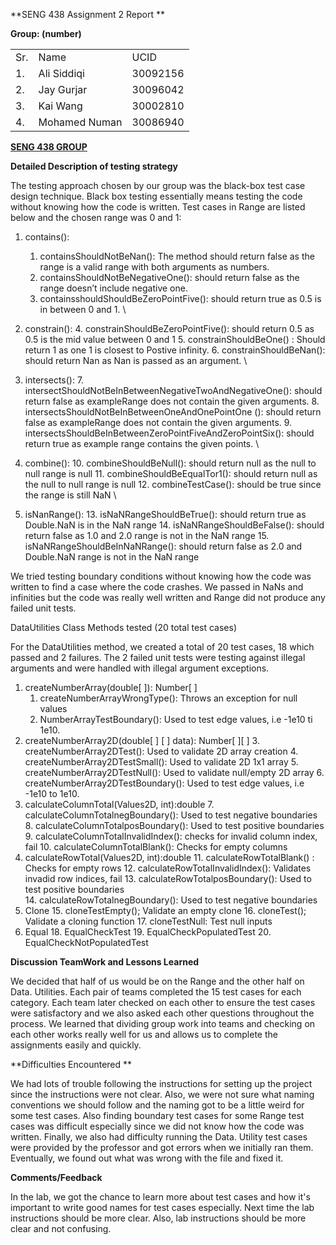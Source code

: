 <!-- Output copied to clipboard! -->

<!-----

Yay, no errors, warnings, or alerts!

Conversion time: 0.977 seconds.


Using this Markdown file:

1. Paste this output into your source file.
2. See the notes and action items below regarding this conversion run.
3. Check the rendered output (headings, lists, code blocks, tables) for proper
   formatting and use a linkchecker before you publish this page.

Conversion notes:

* Docs to Markdown version 1.0β33
* Wed Feb 09 2022 18:48:23 GMT-0800 (PST)
* Source doc: SENG 438 Assignment 1 Report
* Tables are currently converted to HTML tables.
----->


**SENG 438 Assignment 2 Report	**

**Group: (number)**


<table>
  <tr>
   <td>
    Sr.
   </td>
   <td>
    Name
   </td>
   <td>
    UCID
   </td>
  </tr>
  <tr>
   <td>
    1.
   </td>
   <td>
    Ali Siddiqi
   </td>
   <td>
    30092156
   </td>
  </tr>
  <tr>
   <td>
    2.
   </td>
   <td>
    Jay Gurjar
   </td>
   <td>
    30096042
   </td>
  </tr>
  <tr>
   <td>
    3.
   </td>
   <td>
    Kai Wang
   </td>
   <td>
    30002810
   </td>
  </tr>
  <tr>
   <td>
    4.
   </td>
   <td>
    Mohamed Numan
   </td>
   <td>
    30086940
   </td>
  </tr>
</table>


**<span style="text-decoration:underline;">SENG 438 GROUP</span>**

**Detailed Description of testing strategy**

The testing approach chosen by our group was the black-box test case design technique. Black box testing essentially means testing the code without knowing how the code is written. Test cases in Range are listed below and the chosen range was 0 and 1: 



1. contains():
    1. containsShouldNotBeNan(): The method should return false as the range is a valid range with both arguments as numbers.
    2. containsShouldNotBeNegativeOne(): should return false as the range doesn’t include negative one. 
    3. containsshouldShouldBeZeroPointFive(): should return true as 0.5 is in between 0 and 1. \

2. constrain():
    4. constrainShouldBeZeroPointFive(): should return 0.5 as 0.5 is the mid value between 0 and 1
    5. constrainShouldBeOne() : Should return 1 as one 1 is closest to Postive infinity.
    6. constrainShouldBeNan(): should return Nan as Nan is passed as an argument. \

3. intersects():
    7. intersectShouldNotBeInBetweenNegativeTwoAndNegativeOne(): should return false as exampleRange does not contain the given arguments.
    8.  intersectsShouldNotBeInBetweenOneAndOnePointOne (): should return false as exampleRange does not contain the given arguments.
    9. intersectsShouldBeInBetweenZeroPointFiveAndZeroPointSix(): should return true as example range contains the given points. \

4. combine():
    10. combineShouldBeNull(): should return null as the null to null range is null
    11. combineShouldBeEqualTor1(): should return null as the null to null range is null
    12. combineTestCase(): should be true since the range is still NaN \

5. isNanRange():
    13. isNaNRangeShouldBeTrue(): should return true as Double.NaN is in the NaN range
    14. isNaNRangeShouldBeFalse(): should return false as 1.0 and 2.0 range is not in the NaN range
    15. isNaNRangeShouldBeInNaNRange(): should return false as 2.0 and Double.NaN range is not in the NaN range

We tried testing boundary conditions without knowing how the code was written to find a case where the code crashes. We passed in NaNs and infinities but the code was really well written and Range did not produce any failed unit tests. 

DataUtilities Class Methods tested (20 total test cases)

For the DataUtilities method, we created a total of 20 test cases, 18 which passed and 2 failures. The 2 failed unit tests were testing against illegal arguments and were handled with illegal argument exceptions.



1. createNumberArray(double[ ]): Number[ ]
    1. createNumberArrayWrongType(): Throws an exception for null values
    2. NumberArrayTestBoundary(): Used to test edge values, i.e -1e10 ti 1e10.
2. createNumberArray2D(double[ ] [ ] data): Number[ ][ ]
    3. createNumberArray2DTest(): Used to validate 2D array creation
    4. createNumberArray2DTestSmall(): Used to validate 2D 1x1 array 
    5. createNumberArray2DTestNull(): Used to validate null/empty 2D array
    6. createNumberArray2DTestBoundary(): Used to test edge values, i.e -1e10 to 1e10.
3. calculateColumnTotal(Values2D, int):double
    7. calculateColumnTotalnegBoundary(): Used to test negative boundaries
    8. calculateColumnTotalposBoundary(): Used to test positive boundaries
    9. calculateColumnTotalInvalidIndex(): checks for invalid column index, fail
    10. calculateColumnTotalBlank(): Checks for empty columns
4. calculateRowTotal(Values2D, int):double
    11. calculateRowTotalBlank() : Checks for empty rows
    12. calculateRowTotalInvalidIndex(): Validates invadid row indices, fail
    13. calculateRowTotalposBoundary(): Used to test positive boundaries	
    14. calculateRowTotalnegBoundary(): Used to test negative boundaries
5. Clone
    15. cloneTestEmpty(); Validate an empty clone
    16. cloneTest(); Validate a cloning function
    17. cloneTestNull: Test null inputs
6. Equal
    18. EqualCheckTest
    19. EqualCheckPopulatedTest
    20. EqualCheckNotPopulatedTest

**Discussion TeamWork and Lessons Learned**

We decided that half of us would be on the Range and the other half on Data. Utilities. Each pair of teams completed the 15 test cases for each category. Each team later checked on each other to ensure the test cases were satisfactory and we also asked each other questions throughout the process. We learned that dividing group work into teams and checking on each other works really well for us and allows us to complete the assignments easily and quickly. 

**Difficulties Encountered **

We had lots of trouble following the instructions for setting up the project since the instructions were not clear. Also, we were not sure what naming conventions we should follow and the naming got to be a little weird for some test cases. Also finding boundary test cases for some Range test cases was difficult especially since we did not know how the code was written. Finally, we also had difficulty running the Data. Utility test cases were provided by the professor and got errors when we initially ran them. Eventually, we found out what was wrong with the file and fixed it.

**Comments/Feedback**

In the lab, we got the chance to learn more about test cases and how it's important to write good names for test cases especially. Next time the lab instructions should be more clear. Also, lab instructions should be more clear and not confusing. 

